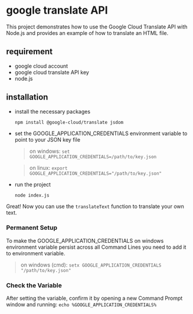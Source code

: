 # google translate API

This project demonstrates how to use the Google Cloud Translate API with Node.js and provides an example of how to translate an HTML file.

## requirement

- google cloud account
- google cloud translate API key
- node.js

## installation

- install the necessary packages

    ```npm install @google-cloud/translate jsdom```
- set the GOOGLE_APPLICATION_CREDENTIALS environment variable to point to your JSON key file

    >on windows:
    ```set GOOGLE_APPLICATION_CREDENTIALS=/path/to/key.json```

    >on linux:
 ```export GOOGLE_APPLICATION_CREDENTIALS="/path/to/key.json"```
- run the project

    ```node index.js```

Great! Now you can use the ```translateText``` function to translate your own text.

### Permanent Setup

To make the GOOGLE_APPLICATION_CREDENTIALS on windows environment variable persist across all Command Lines you need to add it to environment variable.

>on windows (cmd):
```setx GOOGLE_APPLICATION_CREDENTIALS "/path/to/key.json"```



### Check the Variable
After setting the variable, confirm it by opening a new Command Prompt window and running:
```echo %GOOGLE_APPLICATION_CREDENTIALS%```